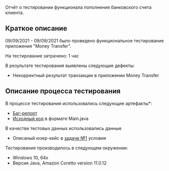  Отчёт о тестировании функционала пополнения банковского счета клиента.

## Краткое описание

09/09/2021 - 09/09/2021 было проведено функциональное тестирование приложения "Money Transfer".

На тестирование затрачено: 1 час

В результате тестирования выявлены следующие дефекты:
* Некорректный результат транзакции в приложении Money Transfer

## Описание процесса тестирования

В процессе тестирования использовались следующие артефакты*:
* [Баг-репорт](https://github.com/FiruzKholmatov/Money_Transfer/blob/2c9df2ae6b29c86c35659346976ec148f9d50896/src/Main.java)
* [Исходный код](https://github.com/FiruzKholmatov/Money_Transfer/blob/2c9df2ae6b29c86c35659346976ec148f9d50896/src/Main.java) в формате Main.java

В качестве тестовых данных использовались данные 
* Описаный юзер-кейс в [задаче №1](https://github.com/FiruzKholmatov/Money_Transfer/blob/2c9df2ae6b29c86c35659346976ec148f9d50896/src/Main.java) условия



Тестирование производилось в следующем окружении:
* Windows 10, 64x
* Версия Java, Amazon Coretto version 11.0.12 
